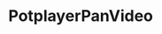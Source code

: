 # PotplayerPanVideo
<html lang="=" "zh-cn"="">

<head>
    <style>
        .bleucolor {
            background: linear-gradient(45deg, #12c2e9, #c471ed, #f64f59);
            font-size: 18px;
            width: fit-content;
        }

        h3 {
            color: #000;
            background: linear-gradient(45deg, #12c2e9, #c471ed, #f64f59);
            font-size: 22px;
            width: 700px;
        }
    </style>
</head>

<body>
    <div id="additional-info" class="user-content" lang="zh-CN">

        <h3>📢使用前，准备事项📢</h3>
        <div class="bleucolor">1.注册附带webdav的网盘（坚果云、TeraCLOUD等），</div><br />
        <div class="bleucolor">2.安装PotPlayer</div>
        <pre class="bleucolor" style="font-size: 14px;">
            1️⃣、<a href="https://teracloud.jp/en/">TeraCLOUD</a>原始10g空间，用我的推荐码：<strong style="color:red;font-size: 30px;">DDGYA</strong>，可额外获得5g

            2️⃣、配置中的密码不是登陆密码，是授权第三方应用的密码，坚果云的 <a href="https://help.jianguoyun.com/?p=2064" rel="nofollow">开启方法</a>;

                <a href="https://teracloud.jp/en/modules/mypage/usage/">TeraClOUD的mypage</a>，中找到Apps Connection，保存好密码，不然下一次要重置

            3️⃣、PotPlayer下载<a href="https://bleu.lanzouj.com/iWdnrz59yha">蓝奏云： https://bleu.lanzouj.com/iWdnrz59yha</a> 密码:4xke
        </pre>
        <h3>⚙配置脚本⚙</h3>
        <img src='https://s3.bmp.ovh/imgs/2022/03/5350a1d8a6029b4e.png' width="300px" height="230px" />
        <div class="bleucolor">上图是以坚果云为例，填写的脚本WEBDAV画质配置</div>
        <h3>⚙配置PotPlayer专辑⚙</h3>
        <div class="bleucolor">====百度网盘如下图====</div><br />
        <div class="bleucolor">选择Wbdav协议，其他复制脚本配置即可</div><br />
        <div class="bleucolor">选择<b>PanPlaylist</b>文件夹，就可以看到baidu</div><br />
        <img src='https://s3.bmp.ovh/imgs/2022/03/fa8aa0ec5b55f629.png' width="400px"
            height="500px" /><br /><br /><br />

        <div class="bleucolor">====迅雷云盘====</div><br />
        <div class="bleucolor">网页版迅雷云盘对有些视频解码不到位。所以用webdav协议，很多视频不能观看</div><br />
        <div class="bleucolor">改成下面的用法：</div>
        <pre class="bleucolor" style="font-size: 14px;">
                1️⃣、首先新建.dpl文件，内容为：
                    DAUMPLAYLIST
                    playname=
                    playtime=
                    topindex=
                    extplaylist=https://用户:密码@主机/PanPlaylist/xunlei/Playlist.m3u

                2️⃣、上面链接<code>用户</code>、<code>密码</code>、<code>主机</code>，都以可以在脚本配置中找到
                    <strong>注意:用户中<code>@</code>应改为<code>%40</code> 其他的@不用改</strong>

                3️⃣、设置potplayer专辑，选择<b>外部播放列表</b>,选择之前新建的.dpl文件
            </pre>
        <h2>🍜喜欢此脚本，可以给个好评或收藏。</h2>
    </div>

</body>

</html>
